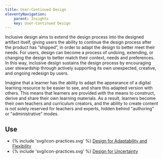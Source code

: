 ```yaml
---
title: User-Continued Design
eleventyNavigation:
    parent: Insights
    key: User-Continued Design
---
```


Inclusive design aims to extend the design process into the designed artifact itself, giving users the ability to
continue the design process after the product has “shipped”, in order to adapt the design to better meet their needs.
For users, design can become a process of undoing, extending, or changing the design to better match their context,
needs and preferences. In this way, inclusive design sustains the design process by encouraging user stewardship through
actively supporting its own unexpected, creative, and ongoing redesign by users.

Imagine that a learner has the ability to adapt the appearance of a digital learning resource to be easier to see, and
share this adapted version with others. This means that learners are provided with the means to construct, derive and
share their own learning materials. As a result, learners become their own teachers and curriculum creators, and the
ability to create content is not solely reserved for teachers and experts, hidden behind "authoring" or "administrative"
modes.

## Use

* {% include 'svg/icon-practices.svg' %} [Design for Adaptability and Flexibility](../../practices/design-for-adaptability-and-flexibility/)
* {% include 'svg/icon-practices.svg' %} [Design for Uncertainty](../../practices/design-for-uncertainty/)

